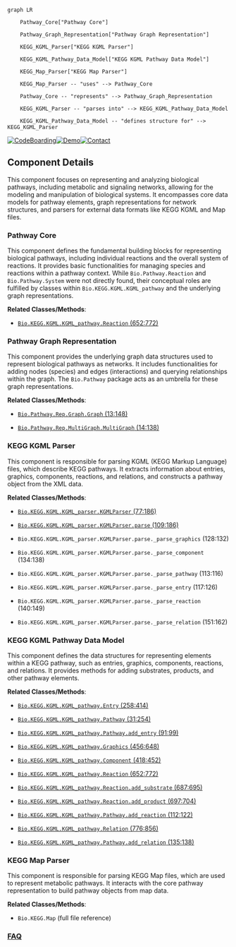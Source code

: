 ```mermaid

graph LR

    Pathway_Core["Pathway Core"]

    Pathway_Graph_Representation["Pathway Graph Representation"]

    KEGG_KGML_Parser["KEGG KGML Parser"]

    KEGG_KGML_Pathway_Data_Model["KEGG KGML Pathway Data Model"]

    KEGG_Map_Parser["KEGG Map Parser"]

    KEGG_Map_Parser -- "uses" --> Pathway_Core

    Pathway_Core -- "represents" --> Pathway_Graph_Representation

    KEGG_KGML_Parser -- "parses into" --> KEGG_KGML_Pathway_Data_Model

    KEGG_KGML_Pathway_Data_Model -- "defines structure for" --> KEGG_KGML_Parser

```

[![CodeBoarding](https://img.shields.io/badge/Generated%20by-CodeBoarding-9cf?style=flat-square)](https://github.com/CodeBoarding/GeneratedOnBoardings)[![Demo](https://img.shields.io/badge/Try%20our-Demo-blue?style=flat-square)](https://www.codeboarding.org/demo)[![Contact](https://img.shields.io/badge/Contact%20us%20-%20contact@codeboarding.org-lightgrey?style=flat-square)](mailto:contact@codeboarding.org)



## Component Details



This component focuses on representing and analyzing biological pathways, including metabolic and signaling networks, allowing for the modeling and manipulation of biological systems. It encompasses core data models for pathway elements, graph representations for network structures, and parsers for external data formats like KEGG KGML and Map files.



### Pathway Core

This component defines the fundamental building blocks for representing biological pathways, including individual reactions and the overall system of reactions. It provides basic functionalities for managing species and reactions within a pathway context. While `Bio.Pathway.Reaction` and `Bio.Pathway.System` were not directly found, their conceptual roles are fulfilled by classes within `Bio.KEGG.KGML.KGML_pathway` and the underlying graph representations.





**Related Classes/Methods**:



- <a href="https://github.com/biopython/biopython/blob/master/Bio/KEGG/KGML/KGML_pathway.py#L652-L772" target="_blank" rel="noopener noreferrer">`Bio.KEGG.KGML.KGML_pathway.Reaction` (652:772)</a>





### Pathway Graph Representation

This component provides the underlying graph data structures used to represent biological pathways as networks. It includes functionalities for adding nodes (species) and edges (interactions) and querying relationships within the graph. The `Bio.Pathway` package acts as an umbrella for these graph representations.





**Related Classes/Methods**:



- <a href="https://github.com/biopython/biopython/blob/master/Bio/Pathway/Rep/Graph.py#L13-L148" target="_blank" rel="noopener noreferrer">`Bio.Pathway.Rep.Graph.Graph` (13:148)</a>

- <a href="https://github.com/biopython/biopython/blob/master/Bio/Pathway/Rep/MultiGraph.py#L14-L138" target="_blank" rel="noopener noreferrer">`Bio.Pathway.Rep.MultiGraph.MultiGraph` (14:138)</a>





### KEGG KGML Parser

This component is responsible for parsing KGML (KEGG Markup Language) files, which describe KEGG pathways. It extracts information about entries, graphics, components, reactions, and relations, and constructs a pathway object from the XML data.





**Related Classes/Methods**:



- <a href="https://github.com/biopython/biopython/blob/master/Bio/KEGG/KGML/KGML_parser.py#L77-L186" target="_blank" rel="noopener noreferrer">`Bio.KEGG.KGML.KGML_parser.KGMLParser` (77:186)</a>

- <a href="https://github.com/biopython/biopython/blob/master/Bio/KEGG/KGML/KGML_parser.py#L109-L186" target="_blank" rel="noopener noreferrer">`Bio.KEGG.KGML.KGML_parser.KGMLParser.parse` (109:186)</a>

- `Bio.KEGG.KGML.KGML_parser.KGMLParser.parse._parse_graphics` (128:132)

- `Bio.KEGG.KGML.KGML_parser.KGMLParser.parse._parse_component` (134:138)

- `Bio.KEGG.KGML.KGML_parser.KGMLParser.parse._parse_pathway` (113:116)

- `Bio.KEGG.KGML.KGML_parser.KGMLParser.parse._parse_entry` (117:126)

- `Bio.KEGG.KGML.KGML_parser.KGMLParser.parse._parse_reaction` (140:149)

- `Bio.KEGG.KGML.KGML_parser.KGMLParser.parse._parse_relation` (151:162)





### KEGG KGML Pathway Data Model

This component defines the data structures for representing elements within a KEGG pathway, such as entries, graphics, components, reactions, and relations. It provides methods for adding substrates, products, and other pathway elements.





**Related Classes/Methods**:



- <a href="https://github.com/biopython/biopython/blob/master/Bio/KEGG/KGML/KGML_pathway.py#L258-L414" target="_blank" rel="noopener noreferrer">`Bio.KEGG.KGML.KGML_pathway.Entry` (258:414)</a>

- <a href="https://github.com/biopython/biopython/blob/master/Bio/KEGG/KGML/KGML_pathway.py#L31-L254" target="_blank" rel="noopener noreferrer">`Bio.KEGG.KGML.KGML_pathway.Pathway` (31:254)</a>

- <a href="https://github.com/biopython/biopython/blob/master/Bio/KEGG/KGML/KGML_pathway.py#L91-L99" target="_blank" rel="noopener noreferrer">`Bio.KEGG.KGML.KGML_pathway.Pathway.add_entry` (91:99)</a>

- <a href="https://github.com/biopython/biopython/blob/master/Bio/KEGG/KGML/KGML_pathway.py#L456-L648" target="_blank" rel="noopener noreferrer">`Bio.KEGG.KGML.KGML_pathway.Graphics` (456:648)</a>

- <a href="https://github.com/biopython/biopython/blob/master/Bio/KEGG/KGML/KGML_pathway.py#L418-L452" target="_blank" rel="noopener noreferrer">`Bio.KEGG.KGML.KGML_pathway.Component` (418:452)</a>

- <a href="https://github.com/biopython/biopython/blob/master/Bio/KEGG/KGML/KGML_pathway.py#L652-L772" target="_blank" rel="noopener noreferrer">`Bio.KEGG.KGML.KGML_pathway.Reaction` (652:772)</a>

- <a href="https://github.com/biopython/biopython/blob/master/Bio/KEGG/KGML/KGML_pathway.py#L687-L695" target="_blank" rel="noopener noreferrer">`Bio.KEGG.KGML.KGML_pathway.Reaction.add_substrate` (687:695)</a>

- <a href="https://github.com/biopython/biopython/blob/master/Bio/KEGG/KGML/KGML_pathway.py#L697-L704" target="_blank" rel="noopener noreferrer">`Bio.KEGG.KGML.KGML_pathway.Reaction.add_product` (697:704)</a>

- <a href="https://github.com/biopython/biopython/blob/master/Bio/KEGG/KGML/KGML_pathway.py#L112-L122" target="_blank" rel="noopener noreferrer">`Bio.KEGG.KGML.KGML_pathway.Pathway.add_reaction` (112:122)</a>

- <a href="https://github.com/biopython/biopython/blob/master/Bio/KEGG/KGML/KGML_pathway.py#L776-L856" target="_blank" rel="noopener noreferrer">`Bio.KEGG.KGML.KGML_pathway.Relation` (776:856)</a>

- <a href="https://github.com/biopython/biopython/blob/master/Bio/KEGG/KGML/KGML_pathway.py#L135-L138" target="_blank" rel="noopener noreferrer">`Bio.KEGG.KGML.KGML_pathway.Pathway.add_relation` (135:138)</a>





### KEGG Map Parser

This component is responsible for parsing KEGG Map files, which are used to represent metabolic pathways. It interacts with the core pathway representation to build pathway objects from map data.





**Related Classes/Methods**:



- `Bio.KEGG.Map` (full file reference)









### [FAQ](https://github.com/CodeBoarding/GeneratedOnBoardings/tree/main?tab=readme-ov-file#faq)